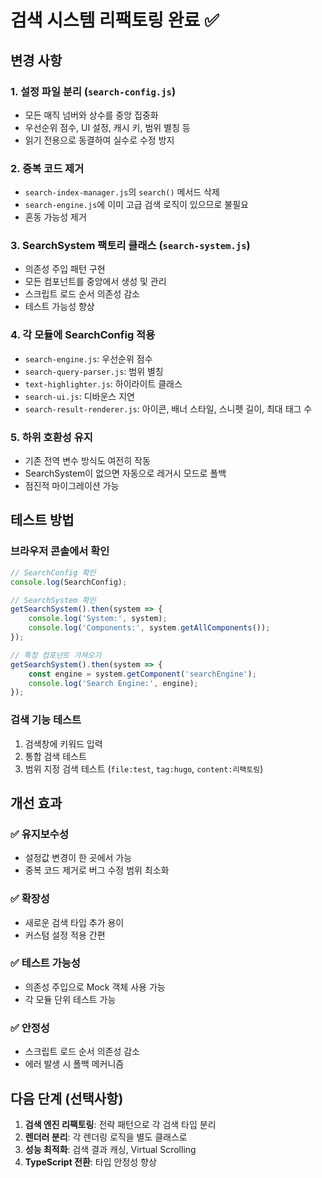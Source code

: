 # 검색 시스템 리팩토링 완료 ✅

## 변경 사항

### 1. 설정 파일 분리 (`search-config.js`)
- 모든 매직 넘버와 상수를 중앙 집중화
- 우선순위 점수, UI 설정, 캐시 키, 범위 별칭 등
- 읽기 전용으로 동결하여 실수로 수정 방지

### 2. 중복 코드 제거
- `search-index-manager.js`의 `search()` 메서드 삭제
- `search-engine.js`에 이미 고급 검색 로직이 있으므로 불필요
- 혼동 가능성 제거

### 3. SearchSystem 팩토리 클래스 (`search-system.js`)
- 의존성 주입 패턴 구현
- 모든 컴포넌트를 중앙에서 생성 및 관리
- 스크립트 로드 순서 의존성 감소
- 테스트 가능성 향상

### 4. 각 모듈에 SearchConfig 적용
- `search-engine.js`: 우선순위 점수
- `search-query-parser.js`: 범위 별칭
- `text-highlighter.js`: 하이라이트 클래스
- `search-ui.js`: 디바운스 지연
- `search-result-renderer.js`: 아이콘, 배너 스타일, 스니펫 길이, 최대 태그 수

### 5. 하위 호환성 유지
- 기존 전역 변수 방식도 여전히 작동
- SearchSystem이 없으면 자동으로 레거시 모드로 폴백
- 점진적 마이그레이션 가능

## 테스트 방법

### 브라우저 콘솔에서 확인
```javascript
// SearchConfig 확인
console.log(SearchConfig);

// SearchSystem 확인
getSearchSystem().then(system => {
    console.log('System:', system);
    console.log('Components:', system.getAllComponents());
});

// 특정 컴포넌트 가져오기
getSearchSystem().then(system => {
    const engine = system.getComponent('searchEngine');
    console.log('Search Engine:', engine);
});
```

### 검색 기능 테스트
1. 검색창에 키워드 입력
2. 통합 검색 테스트
3. 범위 지정 검색 테스트 (`file:test`, `tag:hugo`, `content:리팩토링`)

## 개선 효과

### ✅ 유지보수성
- 설정값 변경이 한 곳에서 가능
- 중복 코드 제거로 버그 수정 범위 최소화

### ✅ 확장성
- 새로운 검색 타입 추가 용이
- 커스텀 설정 적용 간편

### ✅ 테스트 가능성
- 의존성 주입으로 Mock 객체 사용 가능
- 각 모듈 단위 테스트 가능

### ✅ 안정성
- 스크립트 로드 순서 의존성 감소
- 에러 발생 시 폴백 메커니즘

## 다음 단계 (선택사항)

1. **검색 엔진 리팩토링**: 전략 패턴으로 각 검색 타입 분리
2. **렌더러 분리**: 각 렌더링 로직을 별도 클래스로
3. **성능 최적화**: 검색 결과 캐싱, Virtual Scrolling
4. **TypeScript 전환**: 타입 안정성 향상
